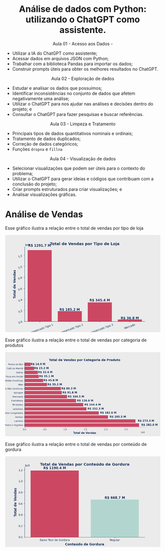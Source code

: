 <h1 align="center"> 
	Análise de dados com Python: utilizando o ChatGPT como assistente.
</h1>
<p  align="center">Aula 01 - Acesso aos Dados - </p>

- Utilizar a IA do ChatGPT como assistente;
- Acessar dados em arquivos JSON com Python;
- Trabalhar com a biblioteca Pandas para importar os dados;
- Construir prompts úteis para obter os melhores resultados no ChatGPT.

<p align="center">Aula 02 - Exploração de dados</p>

- Estudar e analisar os dados que possuímos;
- Identificar inconsistências no conjunto de dados que afetem negativamente uma análise;
- Utilizar o ChatGPT para nos ajudar nas análises e decisões dentro do projeto; e
- Consultar o ChatGPT para fazer pesquisas e buscar referências.

<p align="center">Aula 03 - Limpeza e Tratamento</p>

- Principais tipos de dados quantitativos nominais e ordinais;
- Tratamento de dados duplicados;
- Correção de dados categóricos; 
- Funções `dropna` e `fillna`

<p align="center">Aula 04 - Visualização de dados</p>

- Selecionar visualizações que podem ser úteis para o contexto do problema;
- Utilizar o ChatGPT para gerar ideias e códigos que contribuam com a conclusão do projeto;
- Criar prompts estruturados para criar visualizações; e
- Analisar visualizações gráficas.


# Análise de Vendas

Esse gráfico ilustra a relação entre o total de vendas por tipo de loja

![Gráfico de Vendas](./img/Figure_1.png)


Esse gráfico ilustra a relação entre o total de vendas por categoria de produtos

![Gráfico de Vendas](./img/Figure_2.png)

Esse gráfico ilustra a relação entre o total de vendas por conteúdo de gordura


![Gráfico de Vendas](./img/Figure_3.png)

